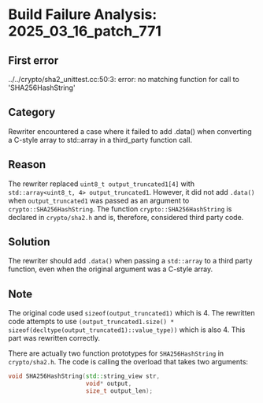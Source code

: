 # Build Failure Analysis: 2025_03_16_patch_771

## First error
../../crypto/sha2_unittest.cc:50:3: error: no matching function for call to 'SHA256HashString'

## Category
Rewriter encountered a case where it failed to add .data() when converting a C-style array to std::array in a third_party function call.

## Reason
The rewriter replaced `uint8_t output_truncated1[4]` with `std::array<uint8_t, 4> output_truncated1`. However, it did not add `.data()` when `output_truncated1` was passed as an argument to `crypto::SHA256HashString`. The function `crypto::SHA256HashString` is declared in `crypto/sha2.h` and is, therefore, considered third party code.

## Solution
The rewriter should add `.data()` when passing a `std::array` to a third party function, even when the original argument was a C-style array.

## Note
The original code used `sizeof(output_truncated1)` which is 4. The rewritten code attempts to use `(output_truncated1.size() * sizeof(decltype(output_truncated1)::value_type))` which is also 4. This part was rewritten correctly.

There are actually two function prototypes for `SHA256HashString` in `crypto/sha2.h`. The code is calling the overload that takes two arguments:

```c++
void SHA256HashString(std::string_view str,
                      void* output,
                      size_t output_len);
```